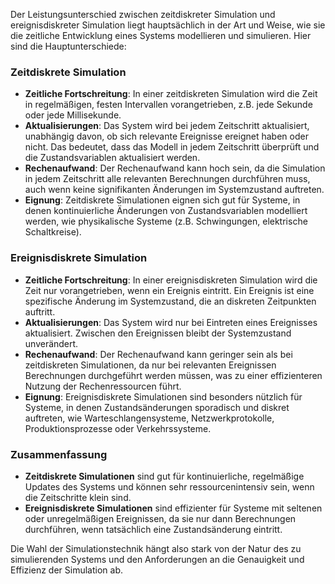 Der Leistungsunterschied zwischen zeitdiskreter Simulation und ereignisdiskreter Simulation liegt hauptsächlich in der Art und Weise, wie sie die zeitliche Entwicklung eines Systems modellieren und simulieren. Hier sind die Hauptunterschiede:

### Zeitdiskrete Simulation

- **Zeitliche Fortschreitung**: In einer zeitdiskreten Simulation wird die Zeit in regelmäßigen, festen Intervallen vorangetrieben, z.B. jede Sekunde oder jede Millisekunde.
- **Aktualisierungen**: Das System wird bei jedem Zeitschritt aktualisiert, unabhängig davon, ob sich relevante Ereignisse ereignet haben oder nicht. Das bedeutet, dass das Modell in jedem Zeitschritt überprüft und die Zustandsvariablen aktualisiert werden.
- **Rechenaufwand**: Der Rechenaufwand kann hoch sein, da die Simulation in jedem Zeitschritt alle relevanten Berechnungen durchführen muss, auch wenn keine signifikanten Änderungen im Systemzustand auftreten.
- **Eignung**: Zeitdiskrete Simulationen eignen sich gut für Systeme, in denen kontinuierliche Änderungen von Zustandsvariablen modelliert werden, wie physikalische Systeme (z.B. Schwingungen, elektrische Schaltkreise).

### Ereignisdiskrete Simulation

- **Zeitliche Fortschreitung**: In einer ereignisdiskreten Simulation wird die Zeit nur vorangetrieben, wenn ein Ereignis eintritt. Ein Ereignis ist eine spezifische Änderung im Systemzustand, die an diskreten Zeitpunkten auftritt.
- **Aktualisierungen**: Das System wird nur bei Eintreten eines Ereignisses aktualisiert. Zwischen den Ereignissen bleibt der Systemzustand unverändert.
- **Rechenaufwand**: Der Rechenaufwand kann geringer sein als bei zeitdiskreten Simulationen, da nur bei relevanten Ereignissen Berechnungen durchgeführt werden müssen, was zu einer effizienteren Nutzung der Rechenressourcen führt.
- **Eignung**: Ereignisdiskrete Simulationen sind besonders nützlich für Systeme, in denen Zustandsänderungen sporadisch und diskret auftreten, wie Warteschlangensysteme, Netzwerkprotokolle, Produktionsprozesse oder Verkehrssysteme.

### Zusammenfassung

- **Zeitdiskrete Simulationen** sind gut für kontinuierliche, regelmäßige Updates des Systems und können sehr ressourcenintensiv sein, wenn die Zeitschritte klein sind.
- **Ereignisdiskrete Simulationen** sind effizienter für Systeme mit seltenen oder unregelmäßigen Ereignissen, da sie nur dann Berechnungen durchführen, wenn tatsächlich eine Zustandsänderung eintritt.

Die Wahl der Simulationstechnik hängt also stark von der Natur des zu simulierenden Systems und den Anforderungen an die Genauigkeit und Effizienz der Simulation ab.
